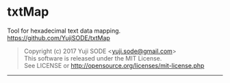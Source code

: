 # txtMap
Tool for hexadecimal text data mapping.  
https://github.com/YujiSODE/txtMap
>Copyright (c) 2017 Yuji SODE \<yuji.sode@gmail.com\>  
>This software is released under the MIT License.  
>See LICENSE or http://opensource.org/licenses/mit-license.php
______
